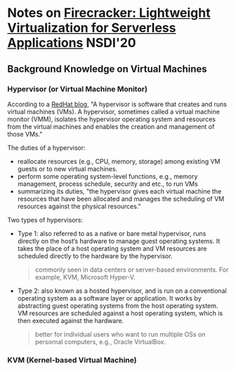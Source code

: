 # Notes on [Firecracker: Lightweight Virtualization for Serverless Applications](http://css.csail.mit.edu/6.858/2022/readings/firecracker.pdf) NSDI'20

## Background Knowledge on Virtual Machines

### Hypervisor (or Virtual Machine Monitor)

According to a [RedHat blog](https://www.redhat.com/en/topics/virtualization/what-is-a-hypervisor), "A hypervisor is software that creates and runs virtual machines (VMs).  A hypervisor, sometimes called a virtual machine monitor (VMM), isolates the hypervisor operating system and resources from the virtual machines and enables the creation and management of those VMs."  

The duties of a hypervisor:

* reallocate resources (e.g., CPU, memory, storage) among existing VM guests or to new virtual machines.
* perform some operating system-level functions, e.g., memory management, process schedule, security and etc., to run VMs
* summarizing its duties, "the hypervisor gives each virtual machine the resources that have been allocated and manages the scheduling of VM resources against the physical resources."

Two types of hypervisors:

* Type 1: also referred to as a native or bare metal hypervisor, runs directly on the host’s hardware to manage guest operating systems. It takes the place of a host operating system and VM resources are scheduled directly to the hardware by the hypervisor. 
  > commonly seen in data centers or server-based environments. For example, KVM, Microsoft Hyper-V.

* Type 2: also known as a hosted hypervisor, and is run on a conventional operating system as a software layer or application. It works by abstracting guest operating systems from the host operating system. VM resources are scheduled against a host operating system, which is then executed against the hardware. 
  > better for individual users who want to run multiple OSs on persornal computers, e.g., Oracle VirtualBox.

### KVM (Kernel-based Virtual Machine)
